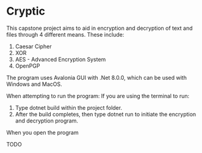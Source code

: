 # Cryptic

This capstone project aims to aid in encryption and decryption of text and files through 4 different means. 
These include:
1. Caesar Cipher
2. XOR
3. AES - Advanced Encryption System
4. OpenPGP

The program uses Avalonia GUI with .Net 8.0.0, which can be used with Windows and MacOS. 

When attempting to run the program:
If you are using the terminal to run:
1. Type dotnet build within the project folder.
2. After the build completes, then type dotnet run to initiate the encryption and decryption program.

When you open the program

TODO
